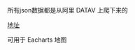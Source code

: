 所有json数据都是从阿里 DATAV 上爬下来的

[地址](https://datav.aliyun.com/tools/atlas/#&lat=33.521903996156105&lng=104.29849999999999&zoom=3)

可用于 Eacharts 地图


